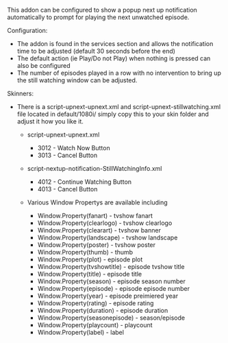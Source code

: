 This addon can be configured to show a popup next up notification automatically to prompt for playing the next unwatched episode.

Configuration:

  - The addon is found in the services section and allows the notification time to be adjusted (default 30 seconds before the end)
  - The default action (ie Play/Do not Play) when nothing is pressed can also be configured
  - The number of episodes played in a row with no intervention to bring up the still watching window can be adjusted.                                      

Skinners:
  
  - There is a script-upnext-upnext.xml and script-upnext-stillwatching.xml file located in default/1080i/ simply copy this to your skin folder and adjust it how you like it. 
  
      - script-upnext-upnext.xml
          - 3012 - Watch Now Button
          - 3013 - Cancel Button
          
      - script-nextup-notification-StillWatchingInfo.xml
          - 4012 - Continue Watching Button
          - 4013 - Cancel Button
          
      - Various Window Propertys are available including
          - Window.Property(fanart) - tvshow fanart
          - Window.Property(clearlogo) - tvshow clearlogo
          - Window.Property(clearart) - tvshow banner
          - Window.Property(landscape) - tvshow landscape
          - Window.Property(poster) - tvshow poster
          - Window.Property(thumb) - thumb
          - Window.Property(plot) - episode plot
          - Window.Property(tvshowtitle) - episode tvshow title
          - Window.Property(title) - episode title
          - Window.Property(season) - episode season number
          - Window.Property(episode) - episode episode number
          - Window.Property(year) - episode preimiered year
          - Window.Property(rating) - episode rating
          - Window.Property(duration) - episode duration
          - Window.Property(seasonepisode) - season/episode
          - Window.Property(playcount) - playcount
          - Window.Property(label) - label
                 